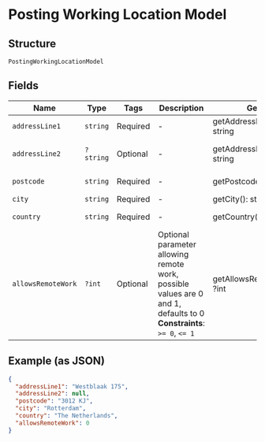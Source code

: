 
# Posting Working Location Model

## Structure

`PostingWorkingLocationModel`

## Fields

| Name | Type | Tags | Description | Getter | Setter |
|  --- | --- | --- | --- | --- | --- |
| `addressLine1` | `string` | Required | - | getAddressLine1(): string | setAddressLine1(string addressLine1): void |
| `addressLine2` | `?string` | Optional | - | getAddressLine2(): ?string | setAddressLine2(?string addressLine2): void |
| `postcode` | `string` | Required | - | getPostcode(): string | setPostcode(string postcode): void |
| `city` | `string` | Required | - | getCity(): string | setCity(string city): void |
| `country` | `string` | Required | - | getCountry(): string | setCountry(string country): void |
| `allowsRemoteWork` | `?int` | Optional | Optional parameter allowing remote work, possible values are 0 and 1, defaults to 0<br>**Constraints**: `>= 0`, `<= 1` | getAllowsRemoteWork(): ?int | setAllowsRemoteWork(?int allowsRemoteWork): void |

## Example (as JSON)

```json
{
  "addressLine1": "Westblaak 175",
  "addressLine2": null,
  "postcode": "3012 KJ",
  "city": "Rotterdam",
  "country": "The Netherlands",
  "allowsRemoteWork": 0
}
```

